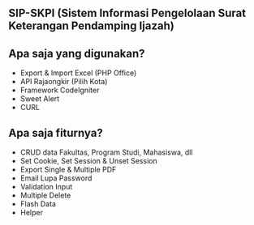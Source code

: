 ## SIP-SKPI (Sistem Informasi Pengelolaan Surat Keterangan Pendamping Ijazah)


## Apa saja yang digunakan?

- Export & Import Excel (PHP Office)
- API Rajaongkir (Pilih Kota)
- Framework CodeIgniter
- Sweet Alert
- CURL



## Apa saja fiturnya?

- CRUD data Fakultas, Program Studi, Mahasiswa, dll
- Set Cookie, Set Session & Unset Session
- Export Single & Multiple PDF
- Email Lupa Password
- Validation Input
- Multiple Delete
- Flash Data
- Helper
